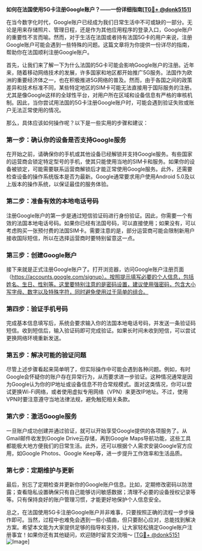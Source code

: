 **如何在法国使用5G卡注册Google账户？——一份详细指南[[TG💪+ @donk5151](https://t.me/s/donk5151)]**

在当今数字化时代，Google账户已经成为我们日常生活中不可或缺的一部分。无论是用来存储照片、管理日程，还是作为其他应用程序的登录入口，Google账户的重要性不言而喻。然而，对于生活在法国或者持有法国5G卡的用户来说，注册Google账户可能会遇到一些特殊的问题。这篇文章将为你提供一份详尽的指南，帮助你在法国顺利注册Google账户。

首先，让我们来了解一下为什么法国的5G卡可能会影响Google账户的注册。近年来，随着移动网络技术的发展，许多国家和地区都开始推广5G服务。法国作为欧洲的重要经济体之一，也在积极推进5G网络的普及。然而，由于各国之间的政策差异和技术标准不同，某些特定地区的SIM卡可能无法直接用于国际服务的注册。尤其是像Google这样的全球性平台，对用户所在区域和设备信息有严格的审核机制。因此，当你尝试用法国的5G卡注册Google账户时，可能会遇到验证失败或账户无法正常使用的情况。

那么，具体应该如何操作呢？以下是一些实用的步骤和建议：

### 第一步：确认你的设备是否支持Google服务

在开始之前，请确保你的手机或其他设备已经解锁并支持Google服务。有些国家的运营商会锁定特定型号的手机，使其只能使用当地的SIM卡和服务。如果你的设备被锁定，可能需要联系运营商解锁后才能正常使用Google服务。此外，还需要检查设备的操作系统版本是否为最新。Google通常要求用户使用Android 5.0及以上版本的操作系统，以保证最佳的服务体验。

### 第二步：准备有效的本地电话号码

注册Google账户的第一步是通过短信验证码进行身份验证。因此，你需要一个有效的法国本地电话号码。如果你已经有法国号码，可以直接使用；如果没有，可以考虑购买一张预付费的法国SIM卡。需要注意的是，部分运营商可能会限制新用户接收国际短信，所以在选择运营商时要特别留意这一点。

### 第三步：创建Google账户

接下来就是正式注册Google账户了。打开浏览器，访问Google账户注册页面（https://accounts.google.com/signup）。按照提示填写必要的个人信息，包括姓名、生日、性别等。这里要特别注意的是密码设置，建议使用强密码，包含大小写字母、数字以及特殊字符，同时避免使用过于简单的组合。

### 第四步：验证手机号码

完成基本信息填写后，系统会要求输入你的法国本地电话号码，并发送一条验证码短信。收到短信后，输入验证码即可完成验证。如果长时间未收到短信，可以尝试更换网络环境重新发送。

### 第五步：解决可能的验证问题

尽管上述步骤看起来简单明了，但实际操作中可能会遇到各种问题。例如，有时Google会怀疑你的账户存在异常行为，从而要求进一步验证。这种情况通常是因为Google认为你的IP地址或设备信息不符合常规模式。面对这类情况，你可以尝试更换Wi-Fi网络，或者使用虚拟专用网络（VPN）来更改IP地址。不过，使用VPN时要注意遵守当地法律法规，避免触犯相关条款。

### 第六步：激活Google服务

一旦账户成功创建并通过验证，就可以开始享受Google提供的各项服务了。从Gmail邮件收发到Google Drive云存储，再到Google Maps导航功能，这些工具都能极大地方便我们的日常生活。此外，还可以根据个人需求安装Google官方应用，如Google Photos、Google Keep等，进一步提升工作效率和生活品质。

### 第七步：定期维护与更新

最后，别忘了定期检查并更新你的Google账户信息。比如，定期修改密码以防泄露；查看隐私设置确保只有自己能够访问敏感数据；清理不必要的设备授权记录等等。只有保持良好的账户管理习惯，才能更好地保护个人信息安全。

总之，在法国使用5G卡注册Google账户并非难事，只要按照正确的流程一步步操作即可。当然，过程中也难免会遇到一些小插曲，但只要耐心应对，总能找到解决方案。希望本文能为大家提供足够的指导和支持，让大家轻松搞定Google账户注册事宜！如果你还有其他疑问，欢迎随时留言交流哦～ [[TG💪+ @donk5151](https://t.me/s/donk5151) ![Image](https://i.postimg.cc/rwNCRYN7/Snipaste-2025-04-30-17-27-05.png)]